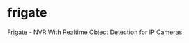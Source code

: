 frigate
=======

[Frigate][1] - NVR With Realtime Object Detection for IP Cameras

[1]: https://github.com/blakeblackshear/frigate
